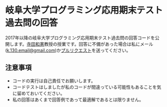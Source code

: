 # 岐阜大学プログラミング応用期末テスト過去問の回答
2017年以降の岐阜大学プログラミング応用期末テスト過去問の回答コードを公開します。[寺田和憲](https://www1.gifu-u.ac.jp/~g_ai/researchers/Kazunori_Terada/home.html)教授の授業です。回答に不備があった場合は私にメール(k.130.email@gmail.com)か[プルリクエスト](https://github.com/Kei01234/appliedProgramming/pulls)を送ってください。

## 注意事項
- コードの実行は自己責任でお願いします。
- コードテストはしましたが私のコードが間違っている可能性もあることを気に留めておいてください。
- 私の回答はあくまで回答例であって最適解であるとは限りません。
